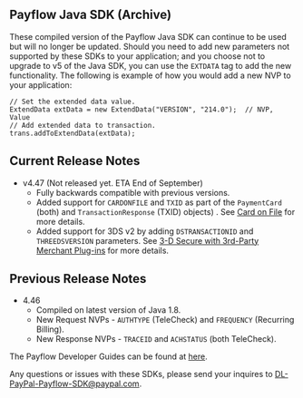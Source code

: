 Payflow Java SDK (Archive)
--------------------------
These compiled version of the Payflow Java SDK can continue to be used but will no longer be updated.  Should you need to add new parameters not supported by these SDKs to your application; and you choose not to upgrade to v5 of the Java SDK, you can use the `EXTDATA` tag to add the new functionality.  The following is example of how you would add a new NVP to your application:
```
// Set the extended data value.
ExtendData extData = new ExtendData("VERSION", "214.0");  // NVP, Value
// Add extended data to transaction.
trans.addToExtendData(extData);
```
## Current Release Notes
* v4.47  (Not released yet.  ETA End of September)
  * Fully backwards compatible with previous versions.
  * Added support for `CARDONFILE` and `TXID` as part of the `PaymentCard` (both) and `TransactionResponse` (TXID) objects) .  See [Card on File](https://developer.paypal.com/docs/payflow/integration-guide/card-on-file/) for more details.
  * Added support for 3DS v2 by adding `DSTRANSACTIONID` and `THREEDSVERSION` parameters.  See [3-D Secure with 3rd-Party Merchant Plug-ins](https://developer.paypal.com/docs/payflow/3d-secure-mpi/) for more details.

## Previous Release Notes
* 4.46
  * Compiled on latest version of Java 1.8.
  * New Request NVPs - `AUTHTYPE` (TeleCheck) and `FREQUENCY` (Recurring Billing).
  * New Response NVPs - `TRACEID` and `ACHSTATUS` (both TeleCheck).

The Payflow Developer Guides can be found at [here](https://developer.paypal.com/docs/payflow/integration-guide/).

Any questions or issues with these SDKs, please send your inquires to DL-PayPal-Payflow-SDK@paypal.com.
